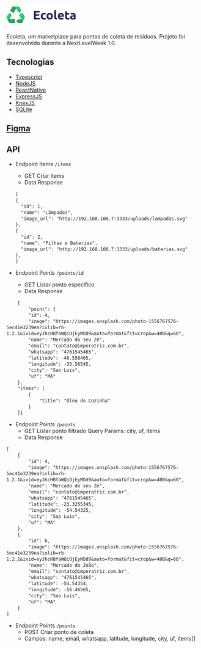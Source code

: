 # ![alt text](https://github.com/vaanessamota/ecoleta/blob/master/mobile/src/assets/logo.png)

 Ecoleta, um marketplace para pontos de coleta de resíduos. Projeto foi desenvolvido durante a NextLevelWeek 1.0.

## Tecnologias

* [Typescript](https://www.typescriptlang.org/)
* [NodeJS](https://nodejs.org/en/)
* [ReactNative](https://reactnative.dev/)
* [ExpressJS](https://expressjs.com/pt-br/)
* [KnexJS](http://knexjs.org/)
* [SQLite](https://www.sqlite.org/index.html)

## [Figma](https://www.figma.com/file/1SxgOMojOB2zYT0Mdk28lB/Ecoleta?node-id=136%3A546)

## API

  * Endpoint Items ` /items `
      * GET Criar Items
      * Data Response
      ```
      [
    {
        "id": 1,
        "name": "Lâmpadas",
        "image_url": "http://192.168.100.7:3333/uploads/lampadas.svg"
    },
    {
        "id": 2,
        "name": "Pilhas e Baterias",
        "image_url": "http://192.168.100.7:3333/uploads/baterias.svg"
    },
    ] 
    ```
      
   * Endpoint Points ` /points/id `
      * GET Listar ponto específico
      * Data Response
      
```   
    {
        "point": {
        "id": 4,
        "image": "https://images.unsplash.com/photo-1556767576-5ec41e3239ea?ixlib=rb-1.2.1&ixid=eyJhcHBfaWQiOjEyMDd9&auto=format&fit=crop&w=400&q=60",
        "name": "Mercado do seu Zé",
        "email": "contato@imperatriz.com.br",
        "whatsapp": "4761545465",
        "latitude": -46.556465,
        "longitude": -35.56545,
        "city": "Sao Luis",
        "uf": "MA"
    },
    "items": [
        {
            "title": "Óleo de Cozinha"
        }
    ]}   
```
 
 * Endpoint Points ` /points `
      * GET Listar ponto filtrado
      Query Params: city, uf, items 
      * Data Response
      
      
```      
[
    {
        "id": 4,
        "image": "https://images.unsplash.com/photo-1556767576-5ec41e3239ea?ixlib=rb-1.2.1&ixid=eyJhcHBfaWQiOjEyMDd9&auto=format&fit=crop&w=400&q=60",
        "name": "Mercado do seu Zé",
        "email": "contato@imperatriz.com.br",
        "whatsapp": "4761545465",
        "latitude": -23.3255345,
        "longitude": -54.54325,
        "city": "Sao Luis",
        "uf": "MA"
    },
    {
        "id": 6,
        "image": "https://images.unsplash.com/photo-1556767576-5ec41e3239ea?ixlib=rb-1.2.1&ixid=eyJhcHBfaWQiOjEyMDd9&auto=format&fit=crop&w=400&q=60",
        "name": "Mercado do João",
        "email": "contato@imperatriz.com.br",
        "whatsapp": "4761545465",
        "latitude": -54.54354,
        "longitude": -56.46565,
        "city": "Sao Luis",
        "uf": "MA"
    }
]
```
      
  * Endpoint Points ` /points `
      * POST Criar ponto de coleta
      * Campos: name, email, whatsapp, latitude, longitude, city, uf, items[] 
      
